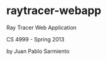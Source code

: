 raytracer-webapp
================

Ray Tracer Web Application

CS 4999 - Spring 2013

by Juan Pablo Sarmiento
